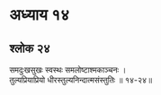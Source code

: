 # अध्याय १४

## श्लोक २४

समदुःखसुखः स्वस्थः समलोष्टाश्मकाञ्चनः ।<br>तुल्यप्रियाप्रियो धीरस्तुल्यनिन्दात्मसंस्तुतिः ॥ १४-२४॥<br><br>

